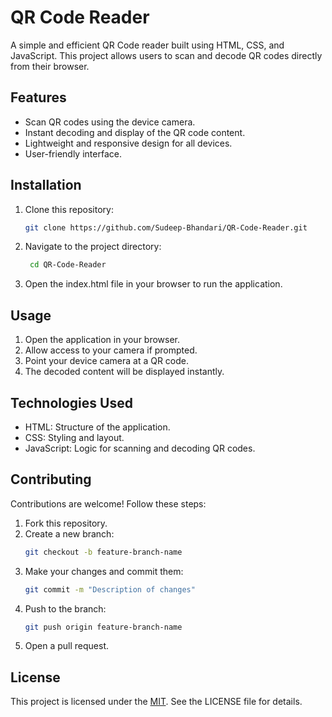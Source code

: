 # QR Code Reader

A simple and efficient QR Code reader built using HTML, CSS, and JavaScript. This project allows users to scan and decode QR codes directly from their browser.

## Features

- Scan QR codes using the device camera.
- Instant decoding and display of the QR code content.
- Lightweight and responsive design for all devices.
- User-friendly interface.

## Installation

1. Clone this repository:
   ```bash
   git clone https://github.com/Sudeep-Bhandari/QR-Code-Reader.git

2. Navigate to the project directory:
   ```bash
    cd QR-Code-Reader
   
3. Open the index.html file in your browser to run the application.

## Usage
1. Open the application in your browser.
2. Allow access to your camera if prompted.
3. Point your device camera at a QR code.
4. The decoded content will be displayed instantly.
   
## Technologies Used
   - HTML: Structure of the application.
   - CSS: Styling and layout.
   - JavaScript: Logic for scanning and decoding QR codes.
     
## Contributing
Contributions are welcome! Follow these steps:
1. Fork this repository.
2. Create a new branch:
   ```bash
   git checkout -b feature-branch-name
3. Make your changes and commit them:
   ```bash
   git commit -m "Description of changes"
4. Push to the branch:
   ```bash
   git push origin feature-branch-name
5. Open a pull request.

## License
This project is licensed under the [MIT](https://choosealicense.com/licenses/mit/). See the LICENSE file for details.
